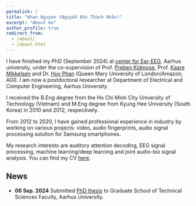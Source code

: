 ```yaml
---
permalink: /
title: "Nhan Nguyen (Nguyễn Đức Thành Nhân)"
excerpt: "About me"
author_profile: true
redirect_from: 
  - /about/
  - /about.html
---
```


I have finished my PhD (September 2024) at [center for Ear-EEG](https://ece.au.dk/en/research/research-centres/center-for-ear-eeg/), Aarhus university, under the co-supervision of Prof. [Preben Kidmose](https://pure.au.dk/portal/en/persons/preben-kidmose(97746ef8-ce87-40f8-9a00-85dac54eb276).html), Prof. [Kaare Mikkelsen](https://pure.au.dk/portal/en/persons/kaare-mikkelsen(08cd3da7-c501-49c6-a51d-25c2fb0e95e4).html) and Dr. [Huy Phan](https://pquochuy.github.io/) (Queen Mary University of London/Amazon, AGI). I am now a postdoctoral researcher at Department of Electrical and Computer Engineering, Aarhus University.
<br/>

I received the B.Eng degree from the Ho Chi Minh City University of Technology (Vietnam) and M.Eng degree from Kyung Hee University (South Korea) in 2010 and 2012, respectively.
<br/>

From 2012 to 2020, I have gained professional experience in industry by working on various projects: video, audio fingerprints, audio signal processing solution for Samsung smartphones.
<br/>

My research interests are auditory attention decoding, EEG signal processing, machine learning/deep learning and joint audio-bio signal analysis. You can find my CV [here](/files/CV_NhanNguyen_latest.pdf).
<br/>

News
---
* **06 Sep. 2024** Submitted [PhD thesis](https://pure.au.dk/portal/en/publications/detecting-attended-auditory-events-using-ear-eeg-new-approaches-a) to Graduate School of Technical Sciences Faculty, Aarhus University.
